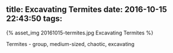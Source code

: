 title: Excavating Termites
date: 2016-10-15 22:43:50
tags:
---
{% asset_img 20161015-termites.jpg Excavating Termites %}

Termites - group, medium-sized, chaotic, excavating
